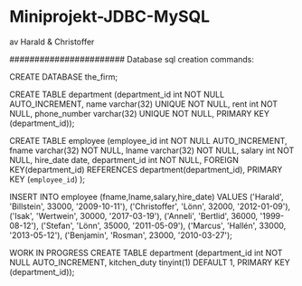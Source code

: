# Miniprojekt-JDBC-MySQL
av Harald & Christoffer

#######################
Database sql creation commands:

CREATE DATABASE the_firm;

CREATE TABLE department (department_id int NOT NULL AUTO_INCREMENT, name varchar(32) UNIQUE NOT NULL, rent int NOT NULL, phone_number varchar(32) UNIQUE NOT NULL, PRIMARY KEY (department_id));



CREATE TABLE employee (employee_id int NOT NULL AUTO_INCREMENT, fname varchar(32) NOT NULL, lname varchar(32) NOT NULL, salary int NOT NULL, hire_date date, department_id int NOT NULL, FOREIGN KEY(department_id) REFERENCES department(department_id), PRIMARY KEY (`employee_id`)
);

INSERT INTO employee (fname,lname,salary,hire_date) VALUES   ('Harald', 'Billstein', 33000, '2009-10-11'),   ('Christoffer', 'Lönn', 32000, '2012-01-09'),   ('Isak', 'Wertwein', 30000, '2017-03-19'),   ('Anneli', 'Bertlid', 36000, '1999-08-12'),   ('Stefan', 'Lönn', 35000, '2011-05-09'), ('Marcus', 'Hallén', 33000, '2013-05-12'),   ('Benjamin', 'Rosman', 23000, '2010-03-27');

WORK IN PROGRESS
CREATE TABLE department (department_id int NOT NULL AUTO_INCREMENT, kitchen_duty tinyint(1) DEFAULT 1, PRIMARY KEY (department_id));
